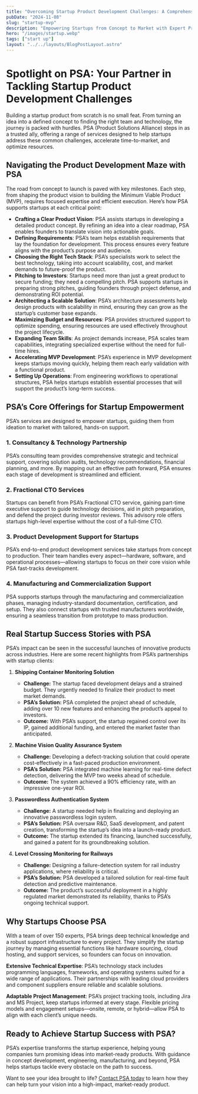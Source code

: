 ```yaml
---
title: "Overcoming Startup Product Development Challenges: A Comprehensive Guide."
pubDate: "2024-11-08"
slug: "startup-mvp"
description: "Empowering Startups from Concept to Market with Expert Product Development Solutions"
hero: "/images/startup.webp"
tags: ["start up"]
layout: "../../layouts/BlogPostLayout.astro"
---
```


# Spotlight on PSA: Your Partner in Tackling Startup Product Development Challenges

Building a startup product from scratch is no small feat. From turning an idea into a defined concept to finding the right team and technology, the journey is packed with hurdles. PSA (Product Solutions Alliance) steps in as a trusted ally, offering a range of services designed to help startups address these common challenges, accelerate time-to-market, and optimize resources.

## Navigating the Product Development Maze with PSA

The road from concept to launch is paved with key milestones. Each step, from shaping the product vision to building the Minimum Viable Product (MVP), requires focused expertise and efficient execution. Here’s how PSA supports startups at each critical point:

- **Crafting a Clear Product Vision**: PSA assists startups in developing a detailed product concept. By refining an idea into a clear roadmap, PSA enables founders to translate vision into actionable goals.
- **Defining Requirements**: PSA’s team helps establish requirements that lay the foundation for development. This process ensures every feature aligns with the product’s purpose and audience.
- **Choosing the Right Tech Stack**: PSA’s specialists work to select the best technology, taking into account scalability, cost, and market demands to future-proof the product.
- **Pitching to Investors**: Startups need more than just a great product to secure funding; they need a compelling pitch. PSA supports startups in preparing strong pitches, guiding founders through project defense, and demonstrating ROI potential.
- **Architecting a Scalable Solution**: PSA’s architecture assessments help design products with scalability in mind, ensuring they can grow as the startup’s customer base expands.
- **Maximizing Budget and Resources**: PSA provides structured support to optimize spending, ensuring resources are used effectively throughout the project lifecycle.
- **Expanding Team Skills**: As project demands increase, PSA scales team capabilities, integrating specialized expertise without the need for full-time hires.
- **Accelerating MVP Development**: PSA’s experience in MVP development keeps startups moving quickly, helping them reach early validation with a functional product.
- **Setting Up Operations**: From engineering workflows to operational structures, PSA helps startups establish essential processes that will support the product’s long-term success.

## PSA’s Core Offerings for Startup Empowerment

PSA’s services are designed to empower startups, guiding them from ideation to market with tailored, hands-on support.

### 1. Consultancy & Technology Partnership
PSA’s consulting team provides comprehensive strategic and technical support, covering solution audits, technology recommendations, financial planning, and more. By mapping out an effective path forward, PSA ensures each stage of development is streamlined and efficient.

### 2. Fractional CTO Services
Startups can benefit from PSA’s Fractional CTO service, gaining part-time executive support to guide technology decisions, aid in pitch preparation, and defend the project during investor reviews. This advisory role offers startups high-level expertise without the cost of a full-time CTO.

### 3. Product Development Support for Startups
PSA’s end-to-end product development services take startups from concept to production. Their team handles every aspect—hardware, software, and operational processes—allowing startups to focus on their core vision while PSA fast-tracks development.

### 4. Manufacturing and Commercialization Support
PSA supports startups through the manufacturing and commercialization phases, managing industry-standard documentation, certification, and setup. They also connect startups with trusted manufacturers worldwide, ensuring a seamless transition from prototype to mass production.

## Real Startup Success Stories with PSA

PSA’s impact can be seen in the successful launches of innovative products across industries. Here are some recent highlights from PSA’s partnerships with startup clients:

1. **Shipping Container Monitoring Solution**
   - **Challenge:** The startup faced development delays and a strained budget. They urgently needed to finalize their product to meet market demands.
   - **PSA’s Solution:** PSA completed the project ahead of schedule, adding over 10 new features and enhancing the product’s appeal to investors.
   - **Outcome:** With PSA’s support, the startup regained control over its IP, gained additional funding, and entered the market faster than anticipated.

2. **Machine Vision Quality Assurance System**
   - **Challenge:** Developing a defect-tracking solution that could operate cost-effectively in a fast-paced production environment.
   - **PSA’s Solution:** PSA integrated machine learning for real-time defect detection, delivering the MVP two weeks ahead of schedule.
   - **Outcome:** The system achieved a 90% efficiency rate, with an impressive one-year ROI.

3. **Passwordless Authentication System**
   - **Challenge:** A startup needed help in finalizing and deploying an innovative passwordless login system.
   - **PSA’s Solution:** PSA oversaw R&D, SaaS development, and patent creation, transforming the startup’s idea into a launch-ready product.
   - **Outcome:** The startup extended its financing, launched successfully, and gained a patent for its groundbreaking solution.

4. **Level Crossing Monitoring for Railways**
   - **Challenge:** Designing a failure-detection system for rail industry applications, where reliability is critical.
   - **PSA’s Solution:** PSA developed a tailored solution for real-time fault detection and predictive maintenance.
   - **Outcome:** The product’s successful deployment in a highly regulated market demonstrated its reliability, thanks to PSA’s ongoing technical support.

## Why Startups Choose PSA

With a team of over 150 experts, PSA brings deep technical knowledge and a robust support infrastructure to every project. They simplify the startup journey by managing essential functions like hardware sourcing, cloud hosting, and support services, so founders can focus on innovation.

**Extensive Technical Expertise**: PSA’s technology stack includes programming languages, frameworks, and operating systems suited for a wide range of applications. Their partnerships with leading cloud providers and component suppliers ensure reliable and scalable solutions.

**Adaptable Project Management**: PSA’s project tracking tools, including Jira and MS Project, keep startups informed at every stage. Flexible pricing models and engagement setups—onsite, remote, or hybrid—allow PSA to align with each client’s unique needs.

## Ready to Achieve Startup Success with PSA?

PSA’s expertise transforms the startup experience, helping young companies turn promising ideas into market-ready products. With guidance in concept development, engineering, manufacturing, and beyond, PSA helps startups tackle every obstacle on the path to success.

Want to see your idea brought to life? [Contact PSA today](https://www.psa.inc/scalability-as-a-service/startup-product-development/) to learn how they can help turn your vision into a high-impact, market-ready product.

